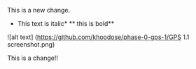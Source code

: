 This is a new change.

* This text is italic*
** this is bold**

![alt text] (https://github.com/khoodose/phase-0-gps-1/GPS 1.1 screenshot.png)

This is a change!!

